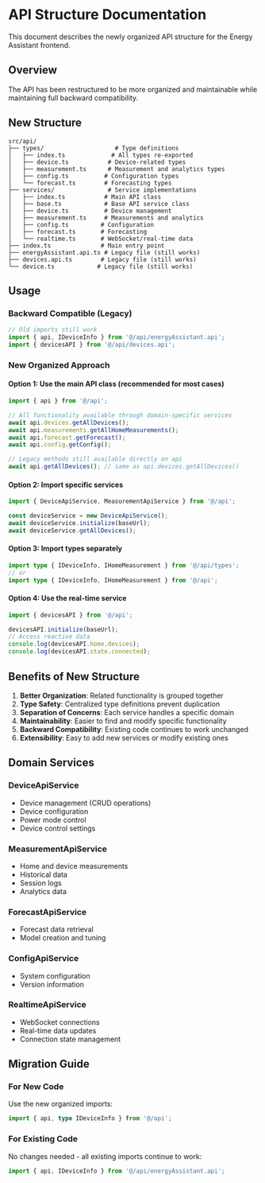 # API Structure Documentation

This document describes the newly organized API structure for the Energy Assistant frontend.

## Overview

The API has been restructured to be more organized and maintainable while maintaining full backward compatibility.

## New Structure

```
src/api/
├── types/                    # Type definitions
│   ├── index.ts             # All types re-exported
│   ├── device.ts           # Device-related types
│   ├── measurement.ts      # Measurement and analytics types
│   ├── config.ts          # Configuration types
│   └── forecast.ts        # Forecasting types
├── services/               # Service implementations
│   ├── index.ts           # Main API class
│   ├── base.ts            # Base API service class
│   ├── device.ts          # Device management
│   ├── measurement.ts     # Measurements and analytics
│   ├── config.ts         # Configuration
│   ├── forecast.ts       # Forecasting
│   └── realtime.ts       # WebSocket/real-time data
├── index.ts              # Main entry point
├── energyAssistant.api.ts # Legacy file (still works)
├── devices.api.ts        # Legacy file (still works)
└── device.ts            # Legacy file (still works)
```

## Usage

### Backward Compatible (Legacy)

```typescript
// Old imports still work
import { api, IDeviceInfo } from '@/api/energyAssistant.api';
import { devicesAPI } from '@/api/devices.api';
```

### New Organized Approach

#### Option 1: Use the main API class (recommended for most cases)

```typescript
import { api } from '@/api';

// All functionality available through domain-specific services
await api.devices.getAllDevices();
await api.measurements.getAllHomeMeasurements();
await api.forecast.getForecast();
await api.config.getConfig();

// Legacy methods still available directly on api
await api.getAllDevices(); // same as api.devices.getAllDevices()
```

#### Option 2: Import specific services

```typescript
import { DeviceApiService, MeasurementApiService } from '@/api';

const deviceService = new DeviceApiService();
await deviceService.initialize(baseUrl);
await deviceService.getAllDevices();
```

#### Option 3: Import types separately

```typescript
import type { IDeviceInfo, IHomeMeasurement } from '@/api/types';
// or
import type { IDeviceInfo, IHomeMeasurement } from '@/api';
```

#### Option 4: Use the real-time service

```typescript
import { devicesAPI } from '@/api';

devicesAPI.initialize(baseUrl);
// Access reactive data
console.log(devicesAPI.home.devices);
console.log(devicesAPI.state.connected);
```

## Benefits of New Structure

1. **Better Organization**: Related functionality is grouped together
2. **Type Safety**: Centralized type definitions prevent duplication
3. **Separation of Concerns**: Each service handles a specific domain
4. **Maintainability**: Easier to find and modify specific functionality
5. **Backward Compatibility**: Existing code continues to work unchanged
6. **Extensibility**: Easy to add new services or modify existing ones

## Domain Services

### DeviceApiService

- Device management (CRUD operations)
- Device configuration
- Power mode control
- Device control settings

### MeasurementApiService

- Home and device measurements
- Historical data
- Session logs
- Analytics data

### ForecastApiService

- Forecast data retrieval
- Model creation and tuning

### ConfigApiService

- System configuration
- Version information

### RealtimeApiService

- WebSocket connections
- Real-time data updates
- Connection state management

## Migration Guide

### For New Code

Use the new organized imports:

```typescript
import { api, type IDeviceInfo } from '@/api';
```

### For Existing Code

No changes needed - all existing imports continue to work:

```typescript
import { api, IDeviceInfo } from '@/api/energyAssistant.api';
```

